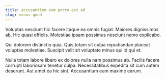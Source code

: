 ```yaml
---
title: accusantium eum porro est ad
slug: minus quod
---
```


Voluptas nesciunt hic facere itaque ea omnis fugiat. Maiores dignissimos ab. Hic quasi officiis. Molestiae ipsam possimus nesciunt nemo explicabo.

Qui dolorem distinctio quia. Quis totam sit culpa repudiandae placeat voluptas molestiae. Suscipit velit sit voluptate minus qui id qui et.

Nulla totam labore libero ex dolores nulla nam possimus ab. Facilis facere corrupti laboriosam tenetur culpa. Necessitatibus expedita sit cum autem deserunt. Aut amet ea hic sint. Accusantium eum maxime earum.
